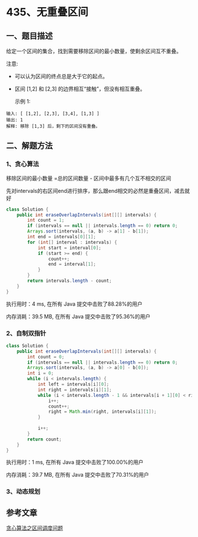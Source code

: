 # 435、无重叠区间

## 一、题目描述

给定一个区间的集合，找到需要移除区间的最小数量，使剩余区间互不重叠。

注意:

- 可以认为区间的终点总是大于它的起点。

- 区间 [1,2] 和 [2,3] 的边界相互“接触”，但没有相互重叠。

  示例 1:

```
输入: [ [1,2], [2,3], [3,4], [1,3] ]
输出: 1
解释: 移除 [1,3] 后，剩下的区间没有重叠。
```





## 二、解题方法

### 1、贪心算法

移除区间的最小数量 =总的区间数量  -  区间中最多有几个互不相交的区间

先对intervals的右区间end进行排序，那么跟end相交的必然是重叠区间，减去就好

```java
class Solution {
	public int eraseOverlapIntervals(int[][] intervals) {
        int count = 1;
        if (intervals == null || intervals.length == 0) return 0;
        Arrays.sort(intervals, (a, b) -> a[1] - b[1]);
        int end = intervals[0][1];
        for (int[] interval : intervals) {
            int start = interval[0];
            if (start >= end) {
                count++;
                end = interval[1];
            }
        }
        return intervals.length - count;
    }
}
```

执行用时：4 ms, 在所有 Java 提交中击败了88.28%的用户

内存消耗：39.5 MB, 在所有 Java 提交中击败了95.36%的用户





### 2、自制双指针

```java
class Solution {
    public int eraseOverlapIntervals(int[][] intervals) {
        int count = 0;
        if (intervals == null || intervals.length == 0) return 0;
        Arrays.sort(intervals, (a, b) -> a[0] - b[0]);
        int i = 0;
        while (i < intervals.length) {
            int left = intervals[i][0];
            int right = intervals[i][1];
            while (i < intervals.length - 1 && intervals[i + 1][0] < right) {
                i++;
                count++;
                right = Math.min(right, intervals[i][1]);
            }
            
            i++;
        }
        return count;
    }
}
```

执行用时：1 ms, 在所有 Java 提交中击败了100.00%的用户

内存消耗：39.7 MB, 在所有 Java 提交中击败了70.31%的用户



### 3、动态规划







## 参考文章

[贪心算法之区间调度问题](https://leetcode-cn.com/problems/non-overlapping-intervals/solution/tan-xin-suan-fa-zhi-qu-jian-diao-du-wen-ti-by-labu/)